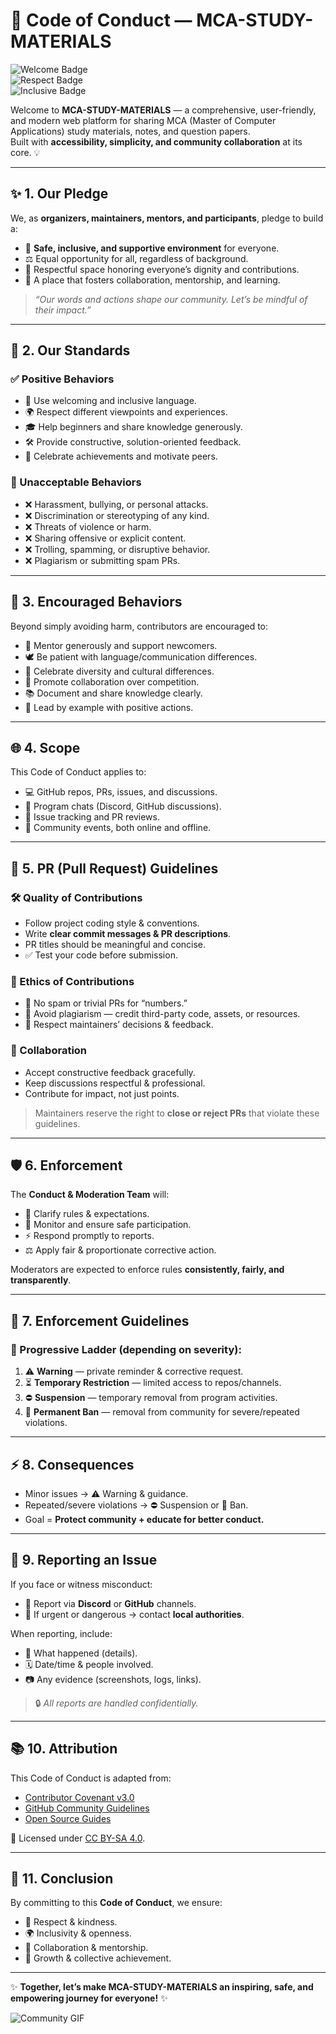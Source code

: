 # 🌱 Code of Conduct — MCA-STUDY-MATERIALS  

![Welcome Badge](https://img.shields.io/badge/Community-Welcoming-brightgreen?style=for-the-badge)  
![Respect Badge](https://img.shields.io/badge/Respect-Essential-blue?style=for-the-badge)  
![Inclusive Badge](https://img.shields.io/badge/Inclusive-Always-orange?style=for-the-badge)  

Welcome to **MCA-STUDY-MATERIALS** — a comprehensive, user-friendly, and modern web platform for sharing MCA (Master of Computer Applications) study materials, notes, and question papers.  
Built with **accessibility, simplicity, and community collaboration** at its core. 💡  

---

## ✨ 1. Our Pledge  
We, as **organizers, maintainers, mentors, and participants**, pledge to build a:  
- 🤝 **Safe, inclusive, and supportive environment** for everyone.  
- ⚖️ Equal opportunity for all, regardless of background.  
- 🌟 Respectful space honoring everyone’s dignity and contributions.  
- 🚀 A place that fosters collaboration, mentorship, and learning.  

> *“Our words and actions shape our community. Let’s be mindful of their impact.”*  

---

## 📜 2. Our Standards  

### ✅ Positive Behaviors  
- 💬 Use welcoming and inclusive language.  
- 🌍 Respect different viewpoints and experiences.  
- 🎓 Help beginners and share knowledge generously.  
- 🛠️ Provide constructive, solution-oriented feedback.  
- 🎉 Celebrate achievements and motivate peers.  

### 🚫 Unacceptable Behaviors  
- ❌ Harassment, bullying, or personal attacks.  
- ❌ Discrimination or stereotyping of any kind.  
- ❌ Threats of violence or harm.  
- ❌ Sharing offensive or explicit content.  
- ❌ Trolling, spamming, or disruptive behavior.  
- ❌ Plagiarism or submitting spam PRs.  

---

## 🌟 3. Encouraged Behaviors  
Beyond simply avoiding harm, contributors are encouraged to:  
- 🙋 Mentor generously and support newcomers.  
- 🕊️ Be patient with language/communication differences.  
- 🎉 Celebrate diversity and cultural differences.  
- 🤗 Promote collaboration over competition.  
- 📚 Document and share knowledge clearly.  
- 🌟 Lead by example with positive actions.  

---

## 🌐 4. Scope  
This Code of Conduct applies to:  
- 💻 GitHub repos, PRs, issues, and discussions.  
- 💬 Program chats (Discord, GitHub discussions).  
- 📝 Issue tracking and PR reviews.  
- 🎤 Community events, both online and offline.  

---

## 🔀 5. PR (Pull Request) Guidelines  

### 🛠️ Quality of Contributions  
- Follow project coding style & conventions.  
- Write **clear commit messages & PR descriptions**.  
- PR titles should be meaningful and concise.  
- ✅ Test your code before submission.  

### 🎯 Ethics of Contributions  
- 🚫 No spam or trivial PRs for “numbers.”  
- 🙅 Avoid plagiarism — credit third-party code, assets, or resources.  
- 🤝 Respect maintainers’ decisions & feedback.  

### 👥 Collaboration  
- Accept constructive feedback gracefully.  
- Keep discussions respectful & professional.  
- Contribute for impact, not just points.  

> Maintainers reserve the right to **close or reject PRs** that violate these guidelines.  

---

## 🛡️ 6. Enforcement  
The **Conduct & Moderation Team** will:  
- 📢 Clarify rules & expectations.  
- 👀 Monitor and ensure safe participation.  
- ⚡ Respond promptly to reports.  
- ⚖️ Apply fair & proportionate corrective action.  

Moderators are expected to enforce rules **consistently, fairly, and transparently**.  

---

## 📏 7. Enforcement Guidelines  

### 🚨 Progressive Ladder (depending on severity):  
1. ⚠️ **Warning** — private reminder & corrective request.  
2. ⏳ **Temporary Restriction** — limited access to repos/channels.  
3. ⛔ **Suspension** — temporary removal from program activities.  
4. 🚫 **Permanent Ban** — removal from community for severe/repeated violations.  

---

## ⚡ 8. Consequences  
- Minor issues → ⚠️ Warning & guidance.  
- Repeated/severe violations → ⛔ Suspension or 🚫 Ban.  
- Goal = **Protect community + educate for better conduct.**  

---

## 📩 9. Reporting an Issue  

If you face or witness misconduct:  
- 📧 Report via **Discord** or **GitHub** channels.  
- 🚨 If urgent or dangerous → contact **local authorities**.  

When reporting, include:  
- 📌 What happened (details).  
- 🗓️ Date/time & people involved.  
- 📷 Any evidence (screenshots, logs, links).  

> 🔒 *All reports are handled confidentially.*  

---

## 📚 10. Attribution  
This Code of Conduct is adapted from:  
- [Contributor Covenant v3.0](https://www.contributor-covenant.org/version/3/0/)  
- [GitHub Community Guidelines](https://docs.github.com/en/site-policy/github-terms/github-community-guidelines)  
- [Open Source Guides](https://opensource.guide/)  

📜 Licensed under [CC BY-SA 4.0](https://creativecommons.org/licenses/by-sa/4.0/).  

---

## 🌈 11. Conclusion  

By committing to this **Code of Conduct**, we ensure:  
- 🤝 Respect & kindness.  
- 🌍 Inclusivity & openness.  
- 👥 Collaboration & mentorship.  
- 🚀 Growth & collective achievement.  

---

✨ **Together, let’s make MCA-STUDY-MATERIALS an inspiring, safe, and empowering journey for everyone!** ✨  

![Community GIF](https://media.giphy.com/media/26gssIytJvy1b1THO/giphy.gif)  
